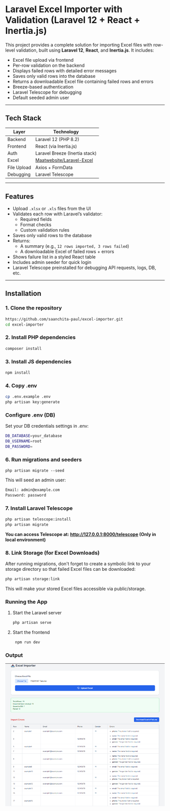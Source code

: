 #  Laravel Excel Importer with Validation (Laravel 12 + React + Inertia.js)

This project provides a complete solution for importing Excel files with row-level validation, built using **Laravel 12**, **React**, and **Inertia.js**. It includes:

-  Excel file upload via frontend
-  Per-row validation on the backend
-  Displays failed rows with detailed error messages
-  Saves only valid rows into the database
-  Returns a downloadable Excel file containing failed rows and errors
-  Breeze-based authentication
-  Laravel Telescope for debugging
-  Default seeded admin user

---

## Tech Stack

| Layer      | Technology                     |
|------------|--------------------------------|
| Backend    | Laravel 12 (PHP 8.2)           |
| Frontend   | React (via Inertia.js)         |
| Auth       | Laravel Breeze (Inertia stack) |
| Excel      | [Maatwebsite/Laravel-Excel](https://laravel-excel.com/) |
| File Upload| Axios + FormData               |
| Debugging  | Laravel Telescope              |

---

##  Features

- Upload `.xlsx` or `.xls` files from the UI
- Validates each row with Laravel’s validator:
    - Required fields
    - Format checks
    - Custom validation rules
- Saves only valid rows to the database
- Returns:
    - A summary (e.g., `12 rows imported, 3 rows failed`)
    - A downloadable Excel of failed rows + errors
- Shows failure list in a styled React table
- Includes admin seeder for quick login
- Laravel Telescope preinstalled for debugging API requests, logs, DB, etc.

---

##  Installation

### 1. Clone the repository

```bash
https://github.com/saanchita-paul/excel-importer.git
cd excel-importer
```

### 2. Install PHP dependencies
```bash
composer install
```

### 3. Install JS dependencies
```bash
npm install
```

### 4. Copy .env
```bash
cp .env.example .env
php artisan key:generate

```

###  Configure .env (DB)
Set your DB credentials settings in .env:
```bash
DB_DATABASE=your_database
DB_USERNAME=root
DB_PASSWORD=

```


### 6. Run migrations and seeders
```angular2html
php artisan migrate --seed

```
This will seed an admin user:
```bash
Email: admin@example.com
Password: password
```

### 7. Install Laravel Telescope
```bash
php artisan telescope:install
php artisan migrate

```
**You can access Telescope at: http://127.0.0.1:8000/telescope (Only in local environment)**

### 8. Link Storage (for Excel Downloads)
After running migrations, don't forget to create a symbolic link to your storage directory so that failed Excel files can be downloaded:

```bash
php artisan storage:link

```
This will make your stored Excel files accessible via public/storage.

###  Running the App
1. Start the Laravel server
   ```bash
   php artisan serve
   ```
2. Start the frontend
   ```bash
    npm run dev
   ```

### Output
![img_2.png](img_2.png)
